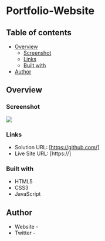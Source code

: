# Portfolio-Website

## Table of contents

- [Overview](#overview)
  - [Screenshot](#screenshot)
  - [Links](#links)
  - [Built with](#built-with)
- [Author](#author)

## Overview

### Screenshot

![](./images/Portfolio_Website_Mockup.png)

### Links

- Solution URL: [https://github.com/]
- Live Site URL: [https://]


### Built with

- HTML5
- CSS3
- JavaScript

## Author

- Website - 
- Twitter - 
